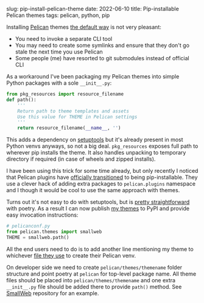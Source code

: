slug: pip-install-pelican-theme
date: 2022-06-10
title: Pip-installable Pelican themes
tags: pelican, python, pip

Installing [Pelican] themes [the default way][installing-themes] is not very
pleasant:

- You need to invoke a separate CLI tool
- You may need to create some symlinks and ensure that they don't go stale the
  next time you use Pelican
- Some people (me) have resorted to git submodules instead of official CLI

As a workaround I've been packaging my Pelican themes into simple Python
packages with a sole `__init__.py`:

```python
from pkg_resources import resource_filename
def path():
    '''
    Return path to theme templates and assets
    Use this value for THEME in Pelican settings
    '''
    return resource_filename(__name__, '')
```

This adds a dependency on [setuptools] but it's already present in most
Python venvs anyways, so not a big deal.
`pkg_resources` exposes full path to wherever pip installs the theme. It
also handles unpacking to temporary directory if required (in case of wheels and
zipped installs).

I have been using this trick for some time already, but only recently I noticed
that Pelican plugins have [officially transitioned][pelican-plugins-pip] to
being pip-installable. They use a clever hack of adding extra packages to
`pelican.plugins` namespace and I though it would be cool to use the same
approach with themes.

Turns out it's not easy to do with setuptools, but is [pretty
straightforward][poetry-config] with poetry. As a result I can now publish [my
themes] to PyPI and provide easy invocation instructions:

```python
# pelicanconf.py
from pelican.themes import smallweb
THEME = smallweb.path()
```

All the end users need to do is to add another line mentioning my theme to
whichever [file they use][requirements.txt] to create their Pelican venv.

On developer side we need to create `pelican/themes/themename` folder
structure and point poetry at `pelican` for top-level package name. All theme
files should be placed into `pelican/themes/themename` and one extra
`__init__.py` file should be added there to provide `path()` method.
See [SmallWeb] repository for an example.

[Pelican]: https://blog.getpelican.com/
[setuptools]: https://setuptools.pypa.io/en/latest/userguide/index.html
[installing-themes]: https://docs.getpelican.com/en/3.6.3/pelican-themes.html#installing-themes
[pelican-plugins-pip]: https://docs.getpelican.com/en/stable/plugins.html#namespace-plugin-structure
[poetry-config]: https://github.com/sio/pelican-smallweb/blob/master/pyproject.toml
[my themes]: https://pypi.org/project/pelican-theme-smallweb/
[requirements.txt]: https://github.com/sio/potyarkin.com/blob/smallweb/requirements.txt#L3
[SmallWeb]: https://github.com/sio/pelican-smallweb
